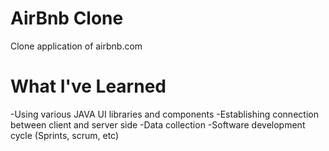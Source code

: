 # AirBnb Clone

Clone application of airbnb.com

# What I've Learned

-Using various JAVA UI libraries and components
-Establishing connection between client and server side
-Data collection
-Software development cycle (Sprints, scrum, etc)
